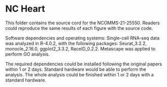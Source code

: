 # NC Heart
This folder contains the source cord for the NCOMMS-21-25550. 
Readers could reproduce the same results of each figure with the source code. 

Software dependencies and operating systems:
Single-cell RNA-seq data was analyzed in R-4.0.2, with the following packages:
Seurat_3.2.2, monocle_2.16.0, ggplot2_3.3.2, RaceID_0.2.2. 
Metascape was applied to perform GO analysis.

The required dependencies could be installed following the original papers within 1 or 2 days.
Standard hardware would be able to perform the analysis. 
The whole analysis could be finished within 1 or 2 days with a standard hardware.

